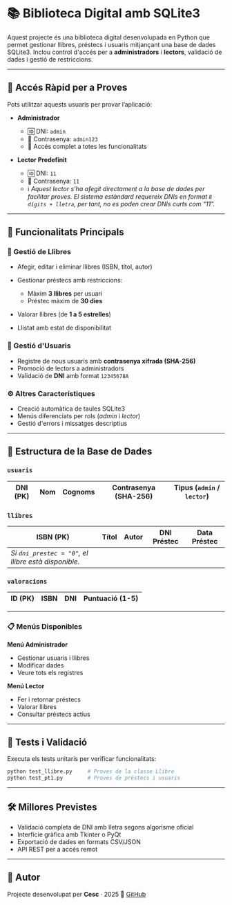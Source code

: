 # 📚 Biblioteca Digital amb SQLite3

Aquest projecte és una biblioteca digital desenvolupada en Python que permet gestionar llibres, préstecs i usuaris mitjançant una base de dades SQLite3. Inclou control d'accés per a **administradors** i **lectors**, validació de dades i gestió de restriccions.

---

## 🔐 Accés Ràpid per a Proves

Pots utilitzar aquests usuaris per provar l’aplicació:

* **Administrador**

  * 🆔 DNI: `admin`
  * 🔑 Contrasenya: `admin123`
  * 🎯 Accés complet a totes les funcionalitats

* **Lector Predefinit**

  * 🆔 DNI: `11`
  * 🔑 Contrasenya: `11`
  * ℹ️ *Aquest lector s’ha afegit directament a la base de dades per facilitar proves. El sistema estàndard requereix DNIs en format `8 dígits + lletra`, per tant, no es poden crear DNIs curts com “11”.*

---

## 🚀 Funcionalitats Principals

### 📖 Gestió de Llibres

* Afegir, editar i eliminar llibres (ISBN, títol, autor)
* Gestionar préstecs amb restriccions:

  * Màxim **3 llibres** per usuari
  * Préstec màxim de **30 dies**
* Valorar llibres (de **1 a 5 estrelles**)
* Llistat amb estat de disponibilitat

### 👤 Gestió d'Usuaris

* Registre de nous usuaris amb **contrasenya xifrada (SHA-256)**
* Promoció de lectors a administradors
* Validació de **DNI** amb format `12345678A`

### ⚙️ Altres Característiques

* Creació automàtica de taules SQLite3
* Menús diferenciats per rols (*admin* i *lector*)
* Gestió d'errors i missatges descriptius

---

## 📂 Estructura de la Base de Dades

### `usuaris`

| DNI (PK) | Nom | Cognoms | Contrasenya (SHA-256) | Tipus (`admin` / `lector`) |
| -------- | --- | ------- | --------------------- | -------------------------- |

### `llibres`

| ISBN (PK)                                            | Títol | Autor | DNI Préstec | Data Préstec |
| ---------------------------------------------------- | ----- | ----- | ----------- | ------------ |
| *Si `dni_prestec = "0"`, el llibre està disponible.* |       |       |             |              |

### `valoracions`

| ID (PK) | ISBN | DNI | Puntuació (1-5) |
| ------- | ---- | --- | --------------- |

---

### 📋 Menús Disponibles

**Menú Administrador**

* Gestionar usuaris i llibres
* Modificar dades
* Veure tots els registres

**Menú Lector**

* Fer i retornar préstecs
* Valorar llibres
* Consultar préstecs actius

---

## 🧪 Tests i Validació

Executa els tests unitaris per verificar funcionalitats:

```bash
python test_llibre.py     # Proves de la classe Llibre
python test_pt1.py        # Proves de préstecs i usuaris
```

---

## 🛠️ Millores Previstes

* Validació completa de DNI amb lletra segons algorisme oficial
* Interfície gràfica amb Tkinter o PyQt
* Exportació de dades en formats CSV/JSON
* API REST per a accés remot

---

## 👤 Autor

Projecte desenvolupat per **Cesc** · 2025
📁 [GitHub](https://github.com/cmoleroce/M0487_RA56_v3_Molero.git)

